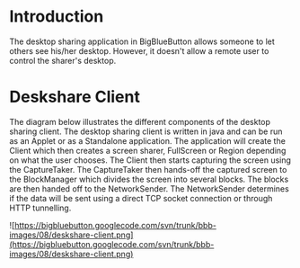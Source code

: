 # Introduction #

The desktop sharing application in BigBlueButton allows someone to let others see his/her desktop. However, it doesn't allow a remote user to control the sharer's desktop.


# Deskshare Client #
The diagram below illustrates the different components of the desktop sharing client. The desktop sharing client is written in java and can be run as an Applet or as a Standalone application. The application will create the Client which then creates a screen sharer, FullScreen or Region depending on what the user chooses. The Client then starts capturing the screen using the CaptureTaker. The CaptureTaker then hands-off the captured screen to the BlockManager which divides the screen into several blocks. The blocks are then handed off to the NetworkSender. The NetworkSender determines if the data will be sent using a direct TCP socket connection or through HTTP tunnelling.

![https://bigbluebutton.googlecode.com/svn/trunk/bbb-images/08/deskshare-client.png](https://bigbluebutton.googlecode.com/svn/trunk/bbb-images/08/deskshare-client.png)